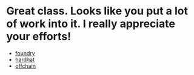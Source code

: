 # Great class.  Looks like you put a lot of work into it.  I really appreciate your efforts!

- [foundry](./foundry/README.md)
- [hardhat](./hardhat/README.md)
- [offchain](./offchain/README.md)
